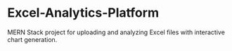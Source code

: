 # Excel-Analytics-Platform
MERN Stack project for uploading and analyzing Excel files with interactive chart generation.

